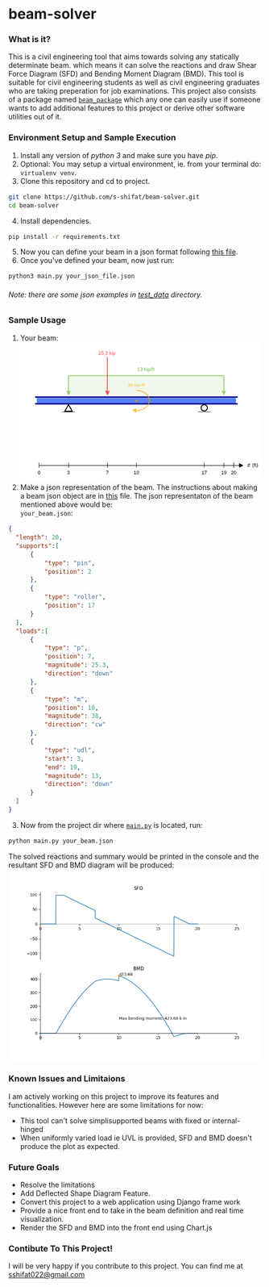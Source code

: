 # beam-solver

### What is it?

This is a civil engineering tool that aims towards solving any statically determinate beam. which means it can solve the reactions and draw Shear Force Diagram (SFD) and Bending Moment Diagram (BMD). This tool is suitable for civil engineering students as well as civil engineering graduates who are taking preperation for job examinations. This project also consists of a package named [`beam_package`](./beam_package) which any one can easily use if someone wants to add additional features to this project or derive other software utilities out of it.

### Environment Setup and Sample Execution

  1. Install any version of *python 3* and make sure you have *pip*.
  2. Optional: You may setup a virtual environment, ie. from your terminal do: `virtualenv venv`.
  3. Clone this repository and cd to project.
  
  ```bash
  git clone https://github.com/s-shifat/beam-solver.git
  cd beam-solver
  ```
  4. Install dependencies.
  
  ```bash
  pip install -r requirements.txt
  ```
  5. Now you can define your beam in a json format following [this file](https://github.com/s-shifat/beam-solver/blob/main/json_structure.jpg).
  6. Once you've defined your beam, now just run:
  ```bash
  python3 main.py your_json_file.json
  ```
  ###### Note: there are some json examples in [test_data](./test_data) directory.
  
### Sample Usage
  1. Your beam: ![your_beam](./doc/img/your_beam.png)
  2. Make a json representation of the beam. The instructions about making a beam json object are in [this](./doc/img/json_structure.jpg) file. The json representaton of the beam mentioned above would be:
  <br>`your_beam.json`:
  ```json
  {
    "length": 20,
    "supports":[
        {
            "type": "pin",
            "position": 2
        },
        {
            "type": "roller",
            "position": 17
        }
    ],
    "loads":[
        {
            "type": "p",
            "position": 7,
            "magnitude": 25.3,
            "direction": "down"
        },
        {
            "type": "m",
            "position": 10,
            "magnitude": 38,
            "direction": "cw"
        },
        {
            "type": "udl",
            "start": 3,
            "end": 19,
            "magnitude": 13,
            "direction": "down"
        }
    ]
}
  ```
  3. Now from the project dir where [`main.py`](./main.py) is located, run:
  ```bash
  python main.py your_beam.json
  ```
  The solved reactions and summary would be printed in the console and the resultant SFD and BMD diagram will be produced:
  ![SFD-BMD](./doc/img/beam_solved.png)
  
### Known Issues and Limitaions
  
I am actively working on this project to improve its features and functionalities.
However here are some limitations for now:
  * This tool can't solve simplisupported beams with fixed or internal-hinged
  * When uniformly varied load ie UVL is provided, SFD and BMD doesn't produce the plot as expected.


### Future Goals
  * Resolve the limitations
  * Add Deflected Shape Diagram Feature.
  * Convert this project to a web application using Django frame work
  * Provide a nice front end to take in the beam definition and real time visualization.
  * Render the SFD and BMD into the front end using Chart.js

### Contibute To This Project!

I will be very happy if you contribute to this project.
You can find me at [sshifat022@gmail.com](mailto:sshifat022@gmail.com)
    
  
  

